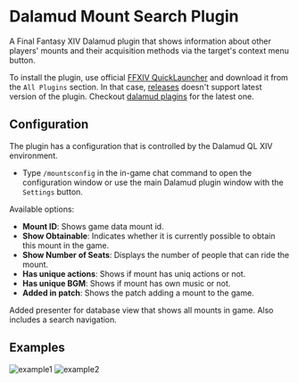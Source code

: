# Dalamud Mount Search Plugin
A Final Fantasy XIV Dalamud plugin that shows information about other players' mounts and their acquisition methods via the target's context menu button.

To install the plugin, use official [FFXIV QuickLauncher](https://github.com/goatcorp/FFXIVQuickLauncher) and download it from the `All Plugins` section.
In that case,  [releases](https://github.com/megurte/WhichMount/releases) doesn't support latest version of the plugin. Checkout [dalamud plagins](https://github.com/goatcorp/DalamudPluginsD17/blob/main/stable/WhichMount/manifest.toml) for the latest one. 

## Configuration
The plugin has a configuration that is controlled by the Dalamud QL XIV environment.
* Type `/mountsconfig` in the in-game chat command to open the configuration window or use the main Dalamud plugin window with the `Settings` button.

Available options:
* **Mount ID**: Shows game data mount id.
* **Show Obtainable**: Indicates whether it is currently possible to obtain this mount in the game.
* **Show Number of Seats**: Displays the number of people that can ride the mount.
* **Has unique actions**: Shows if mount has uniq actions or not.
* **Has unique BGM**: Shows if mount has own music or not.
* **Added in patch**: Shows the patch adding a mount to the game.

Added presenter for database view that shows all mounts in game. Also includes a search navigation.

## Examples
![example1](https://github.com/user-attachments/assets/68e0507a-dbeb-4213-8f48-3ea241f08efe)
![example2](https://github.com/user-attachments/assets/f5283f76-1da2-4ac2-b70a-257aca05d7f7)

